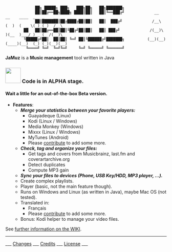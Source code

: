                 ██╗ █████╗ ███╗   ███╗██╗   ██╗███████╗                 
                 ██║██╔══██╗████╗ ████║██║   ██║╚══███╔╝             __    __    ____  _   _    __     
                 ██║███████║██╔████╔██║██║   ██║  ███╔╝             /__\  (  )  (  _ \( )_( )  /__\   
            ██   ██║██╔══██║██║╚██╔╝██║██║   ██║ ███╔╝             /(__)\  )(__  )___/ ) _ (  /(__)\
            ╚█████╔╝██║  ██║██║ ╚═╝ ██║╚██████╔╝███████╗          (__)(__)(____)(__)  (_) (_)(__)(__)   
             ╚════╝ ╚═╝  ╚═╝╚═╝     ╚═╝ ╚═════╝ ╚══════╝            
                                            
**JaMuz** is a **Music management** tool written in Java

### <img src="https://github.com/phramusca/JaMuz/blob/master/data/icon/tag/Problème.jpg" width="48"> Code is in ALPHA stage.
#### Wait a little for an out-of-the-box Beta version.

* **Features**:
  * ***Merge your statistics between your favorite players:***
    * Guayadeque (Linux)
    * Kodi (Linux / Windows)
    * Media Monkey (Windows)
    * Mixxx (Linux / Windows)
    * MyTunes (Android)
    * Please [contribute](CONTRIBUTING.md) to add some more.
  * ***Check, tag and organize your files:***
    * Get tags and covers from Musicbrainz, last.fm and coverartarchive.org
    * Detect duplicates
    * Compute MP3 gain
  * ***Sync your files to devices (Phone, USB Key/HDD, MP3 player, ...).***
  * Create complex playlists.
  * Player (basic, not the main feature though).
  * Runs on Windows and Linux (as written in Java), maybe Mac OS (not tested).
  * Translated in:
    * Français
    * Please [contribute](CONTRIBUTING.md) to add some more.
  * Bonus: Kodi helper to manage your video files.

See [further information on the WIKI](https://github.com/phramusca/JaMuz/wiki).


 _________________________________________________________________________________
 ___ [Changes](CHANGES.md) ___ [Credits](CREDITS.md) ___ [License](LICENSE.md) ___
